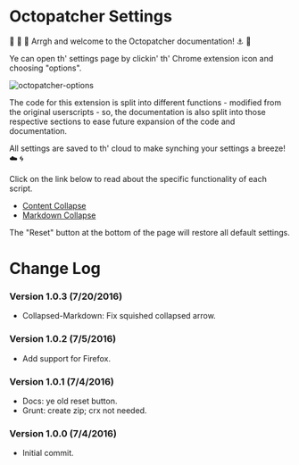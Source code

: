 # Octopatcher Settings

:trident: :whale: :dolphin: Arrgh and welcome to the Octopatcher documentation! :anchor: :ship:

Ye can open th' settings page by clickin' th' Chrome extension icon and choosing "options".

![octopatcher-options](https://cloud.githubusercontent.com/assets/136959/16571015/d67ac822-4217-11e6-888c-d6827562cd72.png)

The code for this extension is split into different functions - modified from the original userscripts - so, the documentation is also split into those respective sections to ease future expansion of the code and documentation.

All settings are saved to th' cloud to make synching your settings a breeze! :cloud: :cyclone:

Click on the link below to read about the specific functionality of each script.

* [Content Collapse](collapse-comment.md)
* [Markdown Collapse](collapse-markdown.md)

The "Reset" button at the bottom of the page will restore all default settings.

# Change Log

### Version 1.0.3 (7/20/2016)

* Collapsed-Markdown: Fix squished collapsed arrow.

### Version 1.0.2 (7/5/2016)

* Add support for Firefox.

### Version 1.0.1 (7/4/2016)

* Docs: ye old reset button.
* Grunt: create zip; crx not needed.

### Version 1.0.0 (7/4/2016)

* Initial commit.
